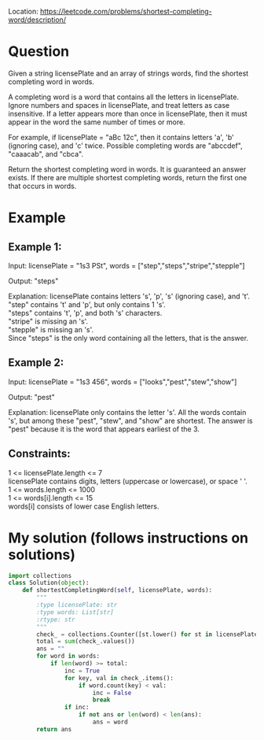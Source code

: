 Location: https://leetcode.com/problems/shortest-completing-word/description/
# Question
Given a string licensePlate and an array of strings words, find the shortest completing word in words.

A completing word is a word that contains all the letters in licensePlate. Ignore numbers and spaces in licensePlate, and treat letters as case insensitive. If a letter appears more than once in licensePlate, then it must appear in the word the same number of times or more.

For example, if licensePlate = "aBc 12c", then it contains letters 'a', 'b' (ignoring case), and 'c' twice. Possible completing words are "abccdef", "caaacab", and "cbca".

Return the shortest completing word in words. It is guaranteed an answer exists. If there are multiple shortest completing words, return the first one that occurs in words.

 
# Example

## Example 1:

Input: licensePlate = "1s3 PSt", words = ["step","steps","stripe","stepple"]

Output: "steps"

Explanation: licensePlate contains letters 's', 'p', 's' (ignoring case), and 't'.\
"step" contains 't' and 'p', but only contains 1 's'.\
"steps" contains 't', 'p', and both 's' characters.\
"stripe" is missing an 's'.\
"stepple" is missing an 's'.\
Since "steps" is the only word containing all the letters, that is the answer.

## Example 2:

Input: licensePlate = "1s3 456", words = ["looks","pest","stew","show"]

Output: "pest"

Explanation: licensePlate only contains the letter 's'. All the words contain 's', but among these "pest", "stew", and "show" are shortest. The answer is "pest" because it is the word that appears earliest of the 3.

## Constraints:

1 <= licensePlate.length <= 7\
licensePlate contains digits, letters (uppercase or lowercase), or space ' '.\
1 <= words.length <= 1000\
1 <= words[i].length <= 15\
words[i] consists of lower case English letters.
 

# My solution (follows instructions on solutions)
```python
import collections
class Solution(object):
    def shortestCompletingWord(self, licensePlate, words):
        """
        :type licensePlate: str
        :type words: List[str]
        :rtype: str
        """
        check_ = collections.Counter([st.lower() for st in licensePlate if st.isalpha()])
        total = sum(check_.values())
        ans = ""
        for word in words:
            if len(word) >= total:
                inc = True
                for key, val in check_.items():
                    if word.count(key) < val:
                        inc = False
                        break
                if inc:
                    if not ans or len(word) < len(ans):
                        ans = word
        return ans

```
